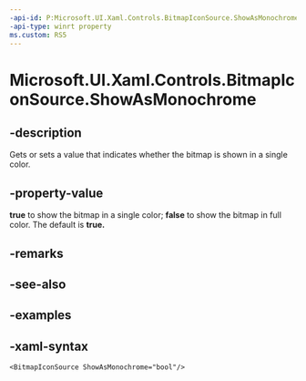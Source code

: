 ```yaml
---
-api-id: P:Microsoft.UI.Xaml.Controls.BitmapIconSource.ShowAsMonochrome
-api-type: winrt property
ms.custom: RS5
---
```

<!-- Property syntax.
public bool ShowAsMonochrome { get;  set; }
-->

# Microsoft.UI.Xaml.Controls.BitmapIconSource.ShowAsMonochrome


## -description

Gets or sets a value that indicates whether the bitmap is shown in a single color.


## -property-value

**true** to show the bitmap in a single color; **false** to show the bitmap in full color. The default is **true.**


## -remarks


## -see-also


## -examples


## -xaml-syntax

```xaml
<BitmapIconSource ShowAsMonochrome="bool"/>
```


